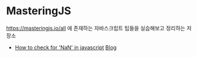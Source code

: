 # MasteringJS

https://masteringjs.io/all 에 존재하는 자바스크립트 팁들을 실습해보고 정리하는 저장소

- [How to check for 'NaN' in javascript](https://masteringjs.io/tutorials/fundamentals/check-nan) [Blog](https://zereight.tistory.com/824)
